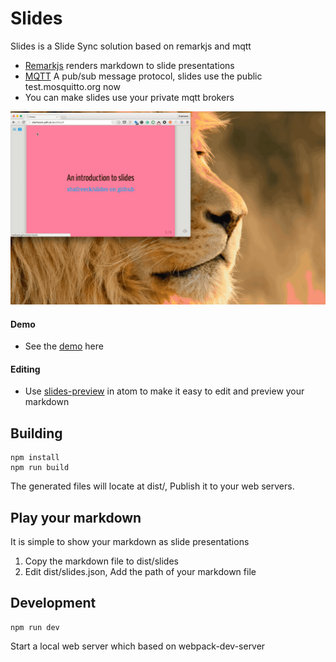 # Slides

Slides is a Slide Sync solution based on remarkjs and mqtt

* [Remarkjs](http://remarkjs.com/) renders markdown to slide presentations
* [MQTT](http://mqtt.org/) A pub/sub message protocol, slides use the public test.mosquitto.org now
* You can make slides use your private mqtt brokers

![screencast](./slides-screencast.gif)

#### Demo
* See the [demo](http://shafreeck.github.io/slides) here

#### Editing
* Use [slides-preview](http://github.com/shafreeck/slides-preview) in atom to make it easy to edit and preview your markdown

## Building

```
npm install
npm run build
```

The generated files will locate at dist/, Publish it to your web servers.

## Play your markdown
It is simple to show your markdown as slide presentations

1. Copy the markdown file to dist/slides
2. Edit dist/slides.json, Add the path of your markdown file

## Development

```
npm run dev
```

Start a local web server which based on webpack-dev-server
